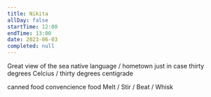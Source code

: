 ```yaml
---
title: Nikita
allDay: false
startTime: 12:00
endTime: 13:00
date: 2023-06-03
completed: null
---
```

Great view of the sea
native language / hometown 
just in case
thirty degrees Celcius / thirty degrees centigrade

canned food
convencience food
Melt / Stir / Beat / Whisk 